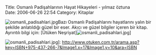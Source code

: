 Title: Osmanlı Padişahlarının Hayat Hikayeleri - yılmaz öztuna  
Date: 2006-06-26 22:54
Category: Kitaplar

![osmanli_padisahlari.jpg][]Bazı Osmanlı Padişahlarını hayatlarını
yalın bir şekilde anlatıldığı güzel bir eser. Akıcı ve güzel bilgiler
içeren bir kitap. Ayrıntılı bilgi için: [Ütüken Neşriyat]![osmanli_padisahlari.jpg][]]

  [osmanli_padisahlari.jpg]: /images/osmanli_padisahlari.thumbnail.jpg
  ![osmanli_padisahlari.jpg][]]: http://www.otuken.com.tr/arama.asp?key=ISBN+975-437-266-7&Image1.x=17&Image1.y=10&ara=ISBN
